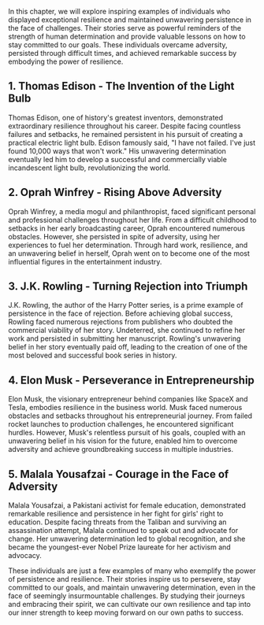 
In this chapter, we will explore inspiring examples of individuals who displayed exceptional resilience and maintained unwavering persistence in the face of challenges. Their stories serve as powerful reminders of the strength of human determination and provide valuable lessons on how to stay committed to our goals. These individuals overcame adversity, persisted through difficult times, and achieved remarkable success by embodying the power of resilience.

**1. Thomas Edison - The Invention of the Light Bulb**
------------------------------------------------------

Thomas Edison, one of history's greatest inventors, demonstrated extraordinary resilience throughout his career. Despite facing countless failures and setbacks, he remained persistent in his pursuit of creating a practical electric light bulb. Edison famously said, "I have not failed. I've just found 10,000 ways that won't work." His unwavering determination eventually led him to develop a successful and commercially viable incandescent light bulb, revolutionizing the world.

**2. Oprah Winfrey - Rising Above Adversity**
---------------------------------------------

Oprah Winfrey, a media mogul and philanthropist, faced significant personal and professional challenges throughout her life. From a difficult childhood to setbacks in her early broadcasting career, Oprah encountered numerous obstacles. However, she persisted in spite of adversity, using her experiences to fuel her determination. Through hard work, resilience, and an unwavering belief in herself, Oprah went on to become one of the most influential figures in the entertainment industry.

**3. J.K. Rowling - Turning Rejection into Triumph**
----------------------------------------------------

J.K. Rowling, the author of the Harry Potter series, is a prime example of persistence in the face of rejection. Before achieving global success, Rowling faced numerous rejections from publishers who doubted the commercial viability of her story. Undeterred, she continued to refine her work and persisted in submitting her manuscript. Rowling's unwavering belief in her story eventually paid off, leading to the creation of one of the most beloved and successful book series in history.

**4. Elon Musk - Perseverance in Entrepreneurship**
---------------------------------------------------

Elon Musk, the visionary entrepreneur behind companies like SpaceX and Tesla, embodies resilience in the business world. Musk faced numerous obstacles and setbacks throughout his entrepreneurial journey. From failed rocket launches to production challenges, he encountered significant hurdles. However, Musk's relentless pursuit of his goals, coupled with an unwavering belief in his vision for the future, enabled him to overcome adversity and achieve groundbreaking success in multiple industries.

**5. Malala Yousafzai - Courage in the Face of Adversity**
----------------------------------------------------------

Malala Yousafzai, a Pakistani activist for female education, demonstrated remarkable resilience and persistence in her fight for girls' right to education. Despite facing threats from the Taliban and surviving an assassination attempt, Malala continued to speak out and advocate for change. Her unwavering determination led to global recognition, and she became the youngest-ever Nobel Prize laureate for her activism and advocacy.

These individuals are just a few examples of many who exemplify the power of persistence and resilience. Their stories inspire us to persevere, stay committed to our goals, and maintain unwavering determination, even in the face of seemingly insurmountable challenges. By studying their journeys and embracing their spirit, we can cultivate our own resilience and tap into our inner strength to keep moving forward on our own paths to success.
